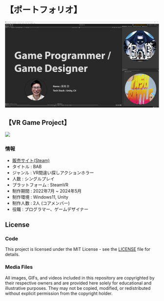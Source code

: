 # 【ポートフォリオ】
<img width = "1000" src="Images/Portfolio_Image_1.png">

## 【VR Game Project】

<img width = "800" src="Images/BAB_Title_Picture.png">

### 情報
* [販売サイト(Steam)](https://store.steampowered.com/app/2919580/BAB/)
* タイトル : BAB
* ジャンル : VR間違い探しアクションホラー
* 人数 : シングルプレイ
* プラットフォーム : SteamVR
* 制作期間 : 2022年7月 ~ 2024年5月
* 制作環境 : Windows11, Unity
* 制作人数 : 2人 (コアメンバー)
* 役職 : プログラマー、ゲームデザイナー 

## License

### Code
This project is licensed under the MIT License - see the [LICENSE](LICENSE) file for details.

### Media Files
All images, GIFs, and videos included in this repository are copyrighted by their respective owners and are provided here solely for educational and illustrative purposes. They may not be copied, modified, or redistributed without explicit permission from the copyright holder.
